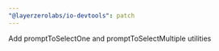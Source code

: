```yaml
---
"@layerzerolabs/io-devtools": patch
---
```


Add promptToSelectOne and promptToSelectMultiple utilities
